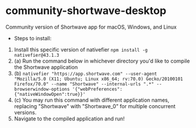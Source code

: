 # community-shortwave-desktop
Community version of Shortwave app for macOS, Windows, and Linux

* Steps to install:
1. Install this specific version of nativefier ```npm install -g nativefier@43.1.3```
2. (a) Run the command below in whichever directory you'd like to compile the Shortwave application
2. (b) ```nativefier "https://app.shortwave.com" --user-agent "Mozilla/5.0 (X11; Ubuntu; Linux x86_64; rv:70.0) Gecko/20100101 Firefox/70.0" --name "Shortwave" --internal-urls ".*" --browserwindow-options '{"webPreferences":{"nativeWindowOpen":true}}'```
2. (c) You may run this command with different application names, replacing "Shortwave" with "Shortwave_0" for multiple concurrent versions. 
3. Navigate to the compiled application and run!
